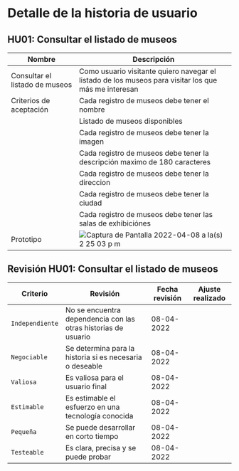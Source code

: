 # Detalle de la historia de usuario

## HU01: Consultar el listado de museos

| Nombre                         | Descripción                                                                                          |
| ------------------------------ | ---------------------------------------------------------------------------------------------------- |
| Consultar el listado de museos | Como usuario visitante quiero navegar el listado de los museos para visitar los que más me interesan |
| Criterios de aceptación        | Cada registro de museos debe tener el nombre                                                         |
|                                | Listado de museos disponibles                                                                        |
|                                | Cada registro de museos debe tener la imagen                                                         |
|                                | Cada registro de museos debe tener la descripción maximo de 180 caracteres                           |
|                                | Cada registro de museos debe tener la direccion                                                      |
|                                | Cada registro de museos debe tener la ciudad                                                         |
|                                | Cada registro de museos debe tener las salas de exhibiciónes                                         |
| Prototipo                      | ![Captura de Pantalla 2022-04-08 a la(s) 2 25 03 p m](https://user-images.githubusercontent.com/78027649/162511052-846dbed5-3ba6-412f-8dda-759d25d11da4.png)                                               |

## Revisión HU01: Consultar el listado de museos

| Criterio        | Revisión | Fecha revisión | Ajuste realizado |
| --------------- | -------- | -------------- | ---------------- |
| `Independiente` |No se encuentra dependencia con las otras historias de usuario |08-04-2022                |                  |
| `Negociable`    |Se determina para la historia si es necesaria o deseable       |08-04-2022                |                  |
| `Valiosa`       |Es valiosa para el usuario final       |08-04-2022                |                  |
| `Estimable`     |Es estimable el esfuerzo en una tecnología conocida      |08-04-2022                |                  |
| `Pequeña`       |Se puede desarrollar en corto tiempo       |08-04-2022                |                  |
| `Testeable`     | Es clara, precisa y se puede probar       |08-04-2022                |                  |
